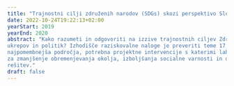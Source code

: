 ```yaml
---
title: "Trajnostni cilji združenih narodov (SDGs) skozi perspektivo Slovenske realnosti"
date: 2022-10-24T19:22:13+02:00
yearStart: 2019
yearEnd: 2020
abstract: "Kako razumeti in odgovoriti na izzive trajnostnih ciljev Združenih narodov v kontekstu slovenskega okolja in
ukrepov in politik? Izhodišče raziskovalne naloge je preveriti teme 17 SDGs v lokalnem okolju in prepoznati
najpomembnejša področja, potrebna projektne intervencije s katerimi lahko predlagamo rešitve v smeri trajnostnih ciljev
za zmanjšenje obremenjevanja okolja, izboljšanja socialne varnosti in drugih v vzdržnejši življenski cilj usmerjenih
rešitev."
draft: false
---
```


